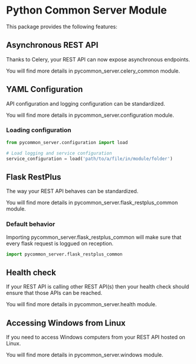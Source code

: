 # Python Common Server Module #

This package provides the following features:

## Asynchronous REST API ##

Thanks to Celery, your REST API can now expose asynchronous endpoints.

You will find more details in pycommon_server.celery_common module.

## YAML Configuration ##

API configuration and logging configuration can be standardized.

You will find more details in pycommon_server.configuration module.

### Loading configuration ###

```python
from pycommon_server.configuration import load

# Load logging and service configuration
service_configuration = load('path/to/a/file/in/module/folder')
```

## Flask RestPlus ##

The way your REST API behaves can be standardized.

You will find more details in pycommon_server.flask_restplus_common module.

### Default behavior ###

Importing pycommon_server.flask_restplus_common will make sure that every flask request is loggued on reception. 

```python
import pycommon_server.flask_restplus_common
```

## Health check ##

If your REST API is calling other REST API(s) then your health check should ensure that those APIs can be reached.

You will find more details in pycommon_server.health module.

## Accessing Windows from Linux ##

If you need to access Windows computers from your REST API hosted on Linux.

You will find more details in pycommon_server.windows module.

